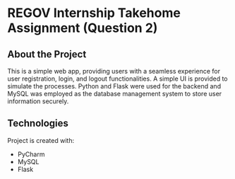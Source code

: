 # REGOV Internship Takehome Assignment (Question 2)
## About the Project
This is a simple web app, providing users with a seamless experience for user registration, login, and logout functionalities. A simple UI is provided to simulate the processes.
Python and Flask were used for the backend and MySQL was employed as the database management system to store user information securely.
	
## Technologies
Project is created with:
* PyCharm
* MySQL
* Flask
